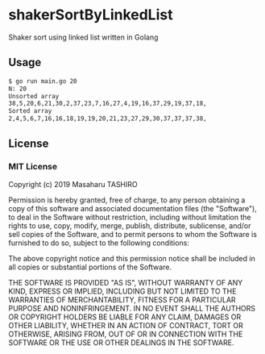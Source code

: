 # shakerSortByLinkedList

Shaker sort using linked list written in Golang

## Usage

```bash
$ go run main.go 20
N: 20
Unsorted array
38,5,20,6,21,30,2,37,23,7,16,27,4,19,16,37,29,19,37,18,
Sorted array
2,4,5,6,7,16,16,18,19,19,20,21,23,27,29,30,37,37,37,38,
```

## License

### MIT License

Copyright (c) 2019 Masaharu TASHIRO

Permission is hereby granted, free of charge, to any person obtaining a copy
of this software and associated documentation files (the "Software"), to deal
in the Software without restriction, including without limitation the rights
to use, copy, modify, merge, publish, distribute, sublicense, and/or sell
copies of the Software, and to permit persons to whom the Software is
furnished to do so, subject to the following conditions:

The above copyright notice and this permission notice shall be included in all
copies or substantial portions of the Software.

THE SOFTWARE IS PROVIDED "AS IS", WITHOUT WARRANTY OF ANY KIND, EXPRESS OR
IMPLIED, INCLUDING BUT NOT LIMITED TO THE WARRANTIES OF MERCHANTABILITY,
FITNESS FOR A PARTICULAR PURPOSE AND NONINFRINGEMENT. IN NO EVENT SHALL THE
AUTHORS OR COPYRIGHT HOLDERS BE LIABLE FOR ANY CLAIM, DAMAGES OR OTHER
LIABILITY, WHETHER IN AN ACTION OF CONTRACT, TORT OR OTHERWISE, ARISING FROM,
OUT OF OR IN CONNECTION WITH THE SOFTWARE OR THE USE OR OTHER DEALINGS IN THE
SOFTWARE.
